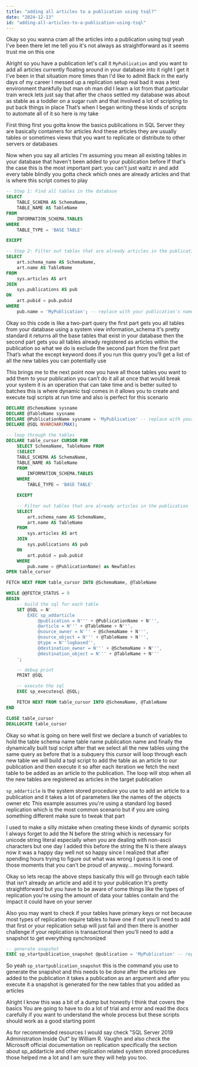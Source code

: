 ```yaml
---
title: "adding all articles to a publication using tsql?"
date: "2024-12-13"
id: "adding-all-articles-to-a-publication-using-tsql"
---
```


Okay so you wanna cram all the articles into a publication using tsql yeah I've been there let me tell you it's not always as straightforward as it seems trust me on this one

Alright so you have a publication let's call it `MyPublication` and you want to add all articles currently floating around in your database into it right I get it I've been in that situation more times than I'd like to admit Back in the early days of my career I messed up a replication setup real bad it was a test environment thankfully but man oh man did I learn a lot from that particular train wreck lets just say that after the chaos settled my database was about as stable as a toddler on a sugar rush and that involved a lot of scripting to put back things in place That’s when I began writing these kinds of scripts to automate all of it so here is my take

First thing first you gotta know the basics publications in SQL Server they are basically containers for articles And these articles they are usually tables or sometimes views that you want to replicate or distribute to other servers or databases

Now when you say all articles I'm assuming you mean all existing tables in your database that haven't been added to your publication before If that's the case this is the most important part: you can't just waltz in and add every table blindly you gotta check which ones are already articles and that is where this script comes to play

```sql
-- Step 1: Find all tables in the database
SELECT
    TABLE_SCHEMA AS SchemaName,
    TABLE_NAME AS TableName
FROM
    INFORMATION_SCHEMA.TABLES
WHERE
    TABLE_TYPE = 'BASE TABLE'

EXCEPT

-- Step 2: Filter out tables that are already articles in the publication
SELECT
    art.schema_name AS SchemaName,
    art.name AS TableName
FROM
    sys.articles AS art
JOIN
    sys.publications AS pub
ON
    art.pubid = pub.pubid
WHERE
    pub.name = 'MyPublication'; -- replace with your publication's name
```
Okay so this code is like a two-part query the first part gets you all tables from your database using a system view information\_schema it's pretty standard it returns all the base tables that exist in your database then the second part gets you all tables already registered as articles within the publication so what we do is exclude the second part from the first part That’s what the except keyword does if you run this query you’ll get a list of all the new tables you can potentially use

This brings me to the next point now you have all those tables you want to add them to your publication you can’t do it all at once that would break your system it is an operation that can take time and is better suited to batches this is where dynamic tsql comes in it allows you to create and execute tsql scripts at run time and also is perfect for this scenario

```sql
DECLARE @SchemaName sysname
DECLARE @TableName sysname
DECLARE @PublicationName sysname = 'MyPublication' -- replace with your publication's name
DECLARE @SQL NVARCHAR(MAX);

-- loop through the tables
DECLARE table_cursor CURSOR FOR
    SELECT SchemaName, TableName FROM
    (SELECT
    TABLE_SCHEMA AS SchemaName,
    TABLE_NAME AS TableName
    FROM
        INFORMATION_SCHEMA.TABLES
    WHERE
        TABLE_TYPE = 'BASE TABLE'

    EXCEPT

    -- Filter out tables that are already articles in the publication
    SELECT
        art.schema_name AS SchemaName,
        art.name AS TableName
    FROM
        sys.articles AS art
    JOIN
        sys.publications AS pub
    ON
        art.pubid = pub.pubid
    WHERE
        pub.name = @PublicationName) as NewTables
OPEN table_cursor

FETCH NEXT FROM table_cursor INTO @SchemaName, @TableName

WHILE @@FETCH_STATUS = 0
BEGIN
    -- build the sql for each table
    SET @SQL = N'
        EXEC sp_addarticle
            @publication = N''' + @PublicationName + N''',
            @article = N''' + @TableName + N''',
            @source_owner = N''' + @SchemaName + N''',
            @source_object = N''' + @TableName + N''',
            @type = N''logbased'',
            @destination_owner = N''' + @SchemaName + N''',
            @destination_object = N''' + @TableName + N'''
    ';

    -- debug print
	PRINT @SQL

    -- execute the sql
    EXEC sp_executesql @SQL;

    FETCH NEXT FROM table_cursor INTO @SchemaName, @TableName
END

CLOSE table_cursor
DEALLOCATE table_cursor
```
Okay so what is going on here well first we declare a bunch of variables to hold the table schema name table name publication name and finally the dynamically built tsql script after that we select all the new tables using the same query as before that is a subquery this cursor will loop through each new table we will build a tsql script to add the table as an article to our publication and then execute it so after each iteration we fetch the next table to be added as an article to the publication. The loop will stop when all the new tables are registered as articles in the target publication

`sp_addarticle` is the system stored procedure you use to add an article to a publication and it takes a lot of parameters like the names of the objects owner etc This example assumes you're using a standard log based replication which is the most common scenario but if you are using something different make sure to tweak that part

I used to make a silly mistake when creating these kinds of dynamic scripts I always forget to add the N before the string which is necessary for unicode string literal especially when you are dealing with non-ascii characters but one day I added this before the string the N is there always now it was a happy day well not so happy since I realized that after spending hours trying to figure out what was wrong I guess it is one of those moments that you can’t be proud of anyway... moving forward.

Okay so lets recap the above steps basically this will go through each table that isn't already an article and add it to your publication It's pretty straightforward but you have to be aware of some things like the types of replication you're using the amount of data your tables contain and the impact it could have on your server

Also you may want to check if your tables have primary keys or not because most types of replication require tables to have one if not you’ll need to add that first or your replication setup will just fail and then there is another challenge if your replication is transactional then you’ll need to add a snapshot to get everything synchronized

```sql
-- generate snapshot
EXEC sp_startpublication_snapshot @publication = 'MyPublication' -- replace with your publication's name
```
So yeah `sp_startpublication_snapshot` this is the command you use to generate the snapshot and this needs to be done after the articles are added to the publication it takes a publication as an argument and after you execute it a snapshot is generated for the new tables that you added as articles

Alright I know this was a bit of a dump but honestly I think that covers the basics You are going to have to do a lot of trial and error and read the docs carefully if you want to understand the whole process but these scripts should work as a good starting point

As for recommended resources I would say check "SQL Server 2019 Administration Inside Out" by William R. Vaughn and also check the Microsoft official documentation on replication specifically the section about sp\_addarticle and other replication related system stored procedures those helped me a lot and I am sure they will help you too.
